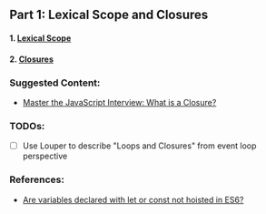 ## Part 1: Lexical Scope and Closures

#### 1. [Lexical Scope](Scope.md)

#### 2. [Closures](Closure.md)

### Suggested Content:

- [Master the JavaScript Interview: What is a Closure?](https://medium.com/javascript-scene/master-the-javascript-interview-what-is-a-closure-b2f0d2152b36#.ecfskj935)

### TODOs:

- [ ] Use Louper to describe "Loops and Closures" from event loop perspective

### References:

- [Are variables declared with let or const not hoisted in ES6?](https://stackoverflow.com/questions/31219420/are-variables-declared-with-let-or-const-not-hoisted-in-es6)

